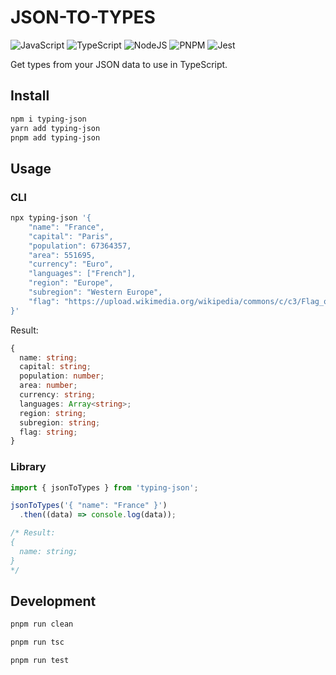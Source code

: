 # JSON-TO-TYPES

![JavaScript](https://img.shields.io/badge/javascript-%23323330.svg?style=for-the-badge&logo=javascript&logoColor=%23F7DF1E)
![TypeScript](https://img.shields.io/badge/typescript-%23007ACC.svg?style=for-the-badge&logo=typescript&logoColor=white)
![NodeJS](https://img.shields.io/badge/node.js-6DA55F?style=for-the-badge&logo=node.js&logoColor=white)
![PNPM](https://img.shields.io/badge/pnpm-%234a4a4a.svg?style=for-the-badge&logo=pnpm&logoColor=f69220)
![Jest](https://img.shields.io/badge/-jest-%23C21325?style=for-the-badge&logo=jest&logoColor=white)

Get types from your JSON data to use in TypeScript.

## Install

```sh
npm i typing-json
yarn add typing-json
pnpm add typing-json
```

## Usage

### CLI

```sh
npx typing-json '{
    "name": "France",
    "capital": "Paris",
    "population": 67364357,
    "area": 551695,
    "currency": "Euro",
    "languages": ["French"],
    "region": "Europe",
    "subregion": "Western Europe",
    "flag": "https://upload.wikimedia.org/wikipedia/commons/c/c3/Flag_of_France.svg"
}'
```

Result:

```ts
{
  name: string;
  capital: string;
  population: number;
  area: number;
  currency: string;
  languages: Array<string>;
  region: string;
  subregion: string;
  flag: string;
}
```

### Library

```ts
import { jsonToTypes } from 'typing-json';

jsonToTypes('{ "name": "France" }')
  .then((data) => console.log(data));

/* Result:
{
  name: string;
}
*/
```

## Development

```sh
pnpm run clean

pnpm run tsc

pnpm run test
```
